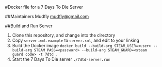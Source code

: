 #Docker file for a 7 Days To Die Server

##Maintainers
Mudfly <mudfly@gmail.com>

##Build and Run Server
1. Clone this repository, and change into the directory
2. Copy `server.xml.example` to `server.xml`, and edit to your linking
3. Build the Docker image `docker build --build-arg STEAM_USER=<user> --build-arg STEAM_PASS=<password> --build-arg STEAM_GUARD=<steam guard code> -t 7dtd .`
4. Start the 7 Days To Die server `./7dtd-server.run`
